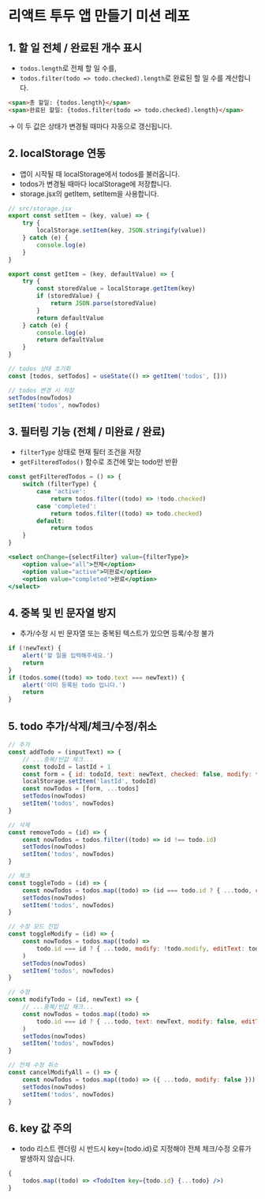# 리액트 투두 앱 만들기 미션 레포

## 1. 할 일 전체 / 완료된 개수 표시

-   `todos.length`로 전체 할 일 수를,
-   `todos.filter(todo => todo.checked).length`로 완료된 할 일 수를 계산합니다.

```html
<span>총 할일: {todos.length}</span>
<span>완료된 할일: {todos.filter(todo => todo.checked).length}</span>
```

→ 이 두 값은 상태가 변경될 때마다 자동으로 갱신됩니다.

## 2. localStorage 연동

-   앱이 시작될 때 localStorage에서 todos를 불러옵니다.
-   todos가 변경될 때마다 localStorage에 저장합니다.
-   storage.jsx의 getItem, setItem을 사용합니다.

```jsx
// src/storage.jsx
export const setItem = (key, value) => {
    try {
        localStorage.setItem(key, JSON.stringify(value))
    } catch (e) {
        console.log(e)
    }
}

export const getItem = (key, defaultValue) => {
    try {
        const storedValue = localStorage.getItem(key)
        if (storedValue) {
            return JSON.parse(storedValue)
        }
        return defaultValue
    } catch (e) {
        console.log(e)
        return defaultValue
    }
}
```

```jsx
// todos 상태 초기화
const [todos, setTodos] = useState(() => getItem('todos', []))

// todos 변경 시 저장
setTodos(nowTodos)
setItem('todos', nowTodos)
```

## 3. 필터링 기능 (전체 / 미완료 / 완료)

-   `filterType` 상태로 현재 필터 조건을 저장
-   `getFilteredTodos()` 함수로 조건에 맞는 todo만 반환

```jsx
const getFilteredTodos = () => {
    switch (filterType) {
        case 'active':
            return todos.filter((todo) => !todo.checked)
        case 'completed':
            return todos.filter((todo) => todo.checked)
        default:
            return todos
    }
}
```

```jsx
<select onChange={selectFilter} value={filterType}>
    <option value="all">전체</option>
    <option value="active">미완료</option>
    <option value="completed">완료</option>
</select>
```

## 4. 중복 및 빈 문자열 방지

-   추가/수정 시 빈 문자열 또는 중복된 텍스트가 있으면 등록/수정 불가

```jsx
if (!newText) {
    alert('할 일을 입력해주세요.')
    return
}
if (todos.some((todo) => todo.text === newText)) {
    alert('이미 등록된 todo 입니다.')
    return
}
```

## 5. todo 추가/삭제/체크/수정/취소

```jsx
// 추가
const addTodo = (inputText) => {
    // ...중복/빈값 체크...
    const todoId = lastId + 1
    const form = { id: todoId, text: newText, checked: false, modify: false }
    localStorage.setItem('lastId', todoId)
    const nowTodos = [form, ...todos]
    setTodos(nowTodos)
    setItem('todos', nowTodos)
}

// 삭제
const removeTodo = (id) => {
    const nowTodos = todos.filter((todo) => id !== todo.id)
    setTodos(nowTodos)
    setItem('todos', nowTodos)
}

// 체크
const toggleTodo = (id) => {
    const nowTodos = todos.map((todo) => (id === todo.id ? { ...todo, checked: !todo.checked } : todo))
    setTodos(nowTodos)
    setItem('todos', nowTodos)
}

// 수정 모드 진입
const toggleModify = (id) => {
    const nowTodos = todos.map((todo) =>
        todo.id === id ? { ...todo, modify: !todo.modify, editText: todo.text } : { ...todo, modify: false },
    )
    setTodos(nowTodos)
    setItem('todos', nowTodos)
}

// 수정
const modifyTodo = (id, newText) => {
    // ...중복/빈값 체크...
    const nowTodos = todos.map((todo) =>
        todo.id === id ? { ...todo, text: newText, modify: false, editText: '' } : { ...todo, modify: false },
    )
    setTodos(nowTodos)
    setItem('todos', nowTodos)
}

// 전체 수정 취소
const cancelModifyAll = () => {
    const nowTodos = todos.map((todo) => ({ ...todo, modify: false }))
    setTodos(nowTodos)
    setItem('todos', nowTodos)
}
```

## 6. key 값 주의

-   todo 리스트 렌더링 시 반드시 key={todo.id}로 지정해야 전체 체크/수정 오류가 발생하지 않습니다.

```jsx
{
    todos.map((todo) => <TodoItem key={todo.id} {...todo} />)
}
```
